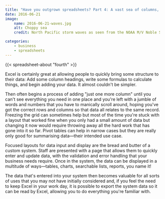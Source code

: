```yaml
---
title: "Have you outgrown spreadsheets? Part 4: A vast sea of columns, as far as the eye can see"
date: 2016-06-21
image:
    name: 2016-06-21-waves.jpg
    alt: Choppy sea
    credit: North Pacific storm waves as seen from the NOAA M/V Noble Star, Winter 1989

categories:
    - business
    - spreadsheets
---
```


{{< spreadsheet-about "fourth" >}}

Excel is certainly great at allowing people to quickly bring some structure to their data: Add some column headings, write some formulas to calculate things, and begin adding your data. It almost couldn't be simpler.

Then often begins a process of adding "just one more column" until you can't see everything you need in one place and you're left with a jumble of words and numbers that you have to manically scroll around, hoping you've got the correct rows and columns so that data all relates to the same record. Freezing the grid can sometimes help but most of the time you're stuck with a layout that worked fine when you only had a small amount of data but changing it now would require throwing away all the hard work that has gone into it so far. Pivot tables can help in narrow cases but they are really only good for summarising data&mdash;their intended use case.

Focused layouts for data input and display are the bread and butter of a custom system. Staff are presented with a page that allows them to quickly enter and update data, with the validation and error handling that your business needs require. Once in the system, the data can be displayed in a multitude of ways&mdash;tables, charts, searchable lists, reports, you name it!

The data that's entered into your system then becomes valuable for all sorts of uses that you may not have initially considered and, if you feel the need to keep Excel in your work day, it is possible to export the system data so it can be read by Excel, allowing you to do everything you're familiar with.
